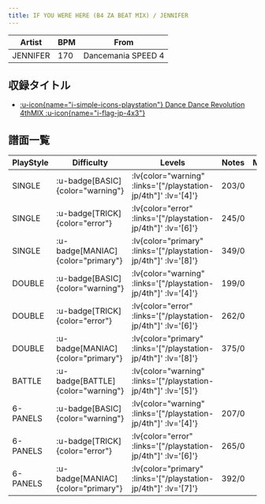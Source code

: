 ```yaml
---
title: IF YOU WERE HERE (B4 ZA BEAT MIX) / JENNIFER
---
```


|Artist|BPM|From|
|------|---|----|
|JENNIFER|170|Dancemania SPEED 4|

## 収録タイトル

- [ :u-icon{name="i-simple-icons-playstation"} Dance Dance Revolution 4thMIX :u-icon{name="i-flag-jp-4x3"} ](/playstation-jp/4th)

## 譜面一覧

|PlayStyle|Difficulty|Levels|Notes|Movie|
|---------|----------|------|-----|-----|
|SINGLE| :u-badge[BASIC]{color="warning"} | :lv{color="warning" :links='["/playstation-jp/4th"]' :lv='[4]'} |203/0||
|SINGLE| :u-badge[TRICK]{color="error"} | :lv{color="error" :links='["/playstation-jp/4th"]' :lv='[6]'} |245/0||
|SINGLE| :u-badge[MANIAC]{color="primary"} | :lv{color="primary" :links='["/playstation-jp/4th"]' :lv='[8]'} |349/0||
|DOUBLE| :u-badge[BASIC]{color="warning"} | :lv{color="warning" :links='["/playstation-jp/4th"]' :lv='[4]'} |199/0||
|DOUBLE| :u-badge[TRICK]{color="error"} | :lv{color="error" :links='["/playstation-jp/4th"]' :lv='[6]'} |262/0||
|DOUBLE| :u-badge[MANIAC]{color="primary"} | :lv{color="primary" :links='["/playstation-jp/4th"]' :lv='[8]'} |375/0||
|BATTLE| :u-badge[BATTLE]{color="warning"} | :lv{color="warning" :links='["/playstation-jp/4th"]' :lv='[5]'} |||
|6-PANELS| :u-badge[BASIC]{color="warning"} | :lv{color="warning" :links='["/playstation-jp/4th"]' :lv='[4]'} |207/0||
|6-PANELS| :u-badge[TRICK]{color="error"} | :lv{color="error" :links='["/playstation-jp/4th"]' :lv='[6]'} |265/0||
|6-PANELS| :u-badge[MANIAC]{color="primary"} | :lv{color="primary" :links='["/playstation-jp/4th"]' :lv='[7]'} |392/0||

